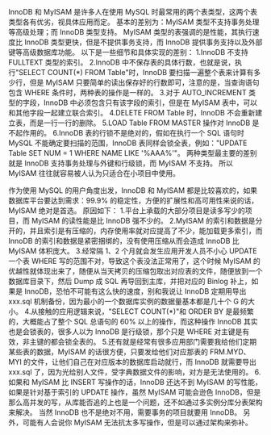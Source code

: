 InnoDB 和 MyISAM 是许多人在使用 MySQL 时最常用的两个表类型，这两个表类型各有优劣，视具体应用而定。
基本的差别为：MyISAM 类型不支持事务处理等高级处理；而 InnoDB 类型支持。
MyISAM 类型的表强调的是性能，其执行速度比 InnoDB 类型更快，但是不提供事务支持，而 InnoDB 提供事务支持以及外部键等高级数据库功能。
以下是一些细节和具体实现的差别：
1.InnoDB 不支持 FULLTEXT 类型的索引。
2.InnoDB 中不保存表的具体行数，也就是说，执行"SELECT COUNT(*) FROM Table"时，InnoDB 要扫描一遍整个表来计算有多少行，但是 MyISAM 只要简单的读出保存好的行数即可，注意的是，当查询语句包含 WHERE 条件时，两种表的操作是一样的。
3.对于 AUTO_INCREMENT 类型的字段，InnoDB 中必须包含只有该字段的索引，但是在 MyISAM 表中，可以和其他字段一起建立联合索引。
4.DELETE FROM Table 时，InnoDB 不会重新建立表，而是一行一行的删除。
5.LOAD Table FROM MASTER 操作对 InnoDB 是不起作用的。
6.InnoDB 表的行锁不是绝对的，假如在执行一个 SQL 语句时 MySQL 不能确定要扫描的范围，InnoDB 表同样会锁全表，例如："UPDATE Table SET NUM = 1 WHERE NAME LIKE '%AAA%'"。
两种类型最主要的差别就是 InnoDB 支持事务处理与外键和行级锁，而 MyISAM 不支持。
所以 MyISAM 往往就容易被人认为只适合在小项目中使用。

作为使用 MySQL 的用户角度出发，InnoDB 和 MyISAM 都是比较喜欢的，如果数据库平台要达到需求：99.9% 的稳定性，方便的扩展性和高可用性来说的话，MyISAM 绝对是首选。
原因如下：
1.平台上承载的大部分项目是读多写少的项目，而 MyISAM 的读性能是比 InnoDB 强不少的。
2.MyISAM 的索引和数据是分开的，并且索引是有压缩的，内存使用率就对应提高了不少，能加载更多索引，而 InnoDB 的索引和数据是紧密捆绑的，没有使用压缩从而会造成 InnoDB 比 MyISAM 体积庞大。
3.经常隔 1、2 个月就会发生应用开发人员不小心 UPDATE 一个表 WHERE 写的范围不对，导致这个表没法正常用了，这个时候 MyISAM 的优越性就体现出来了，随便从当天拷贝的压缩包取出对应表的文件，随便放到一个数据库目录下，然后 Dump 成 SQL 再导回到主库，并把对应的 Binlog 补上，如果是 InnoDB，恐怕不可能有这么快的速度，别和我说让 InnoDB 定期用导出 xxx.sql 机制备份，因为最小的一个数据库实例的数据量基本都是几十个 G 的大小。
4.从接触的应用逻辑来说，"SELECT COUNT(*)"和 ORDER BY 是最频繁的，大概能占了整个 SQL 总语句的 60% 以上的操作，而这种操作 InnoDB 其实也是会锁表的，很多人以为 InnoDB 是行级锁，那个只是 WHERE 对主键是有效，非主键的都会锁全表的。
5.还有就是经常有很多应用部门需要我给他们定期某些表的数据，MyISAM 的话很方便，只要发给他们对应那表的 FRM.MYD、MYI 的文件，让他们自己在对应版本的数据库启动就行，而 InnoDB 就需要导出 xxx.sql 了，因为光给别人文件，受字典数据文件的影响，对方是无法使用的。
6.如果和 MyISAM 比 INSERT 写操作的话，InnoDB 还达不到 MyISAM 的写性能，如果是针对基于索引的 UPDATE 操作，虽然 MyISAM 可能会逊色 InnoDB，但是那么高并发的写，从库能否追的上也是一个问题，还不如通过多实例分库分表架构来解决。
当然 InnoDB 也不是绝对不用，需要事务的项目就要用 InnoDB。
另外，可能有人会说你 MyISAM 无法抗太多写操作，但是可以通过架构来弥补。
